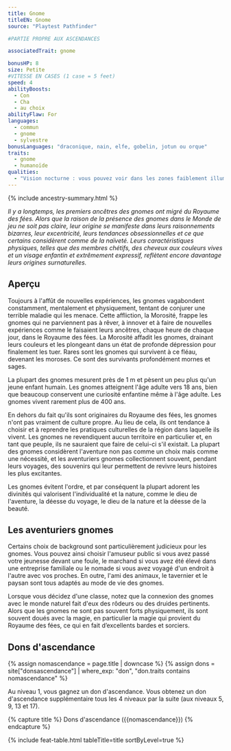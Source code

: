 ```yaml
---
title: Gnome
titleEN: Gnome
source: "Playtest Pathfinder"

#PARTIE PROPRE AUX ASCENDANCES

associatedTrait: gnome

bonusHP: 8
size: Petite
#VITESSE EN CASES (1 case = 5 feet)
speed: 4
abilityBoosts:
  - Con
  - Cha
  - au choix
abilityFlaw: For
languages:
  - commun
  - gnome
  - sylvestre
bonusLanguages: "draconique, nain, elfe, gobelin, jotun ou orque"
traits:
  - gnome
  - humanoïde
qualities:
  - "Vision nocturne : vous pouvez voir dans les zones faiblement illuminées aussi bien qu'en plein jour."
---
```


{% include ancestry-summary.html %}

*Il y a longtemps, les premiers ancêtres des gnomes ont migré du Royaume des fées. Alors que la raison de la présence des gnomes dans le Monde de jeu ne soit pas claire, leur origine se manifeste dans leurs raisonnements bizarres, leur excentricité, leurs tendances obsessionnelles et ce que certains considèrent comme de la naïveté. Leurs caractéristiques physiques, telles que des membres chétifs, des cheveux aux couleurs vives et un visage enfantin et extrêmement expressif, reflètent encore davantage leurs origines surnaturelles.*

## Aperçu
Toujours à l'affût de nouvelles expériences, les gnomes vagabondent constamment, mentalement et physiquement, tentant de conjurer une terrible maladie qui les menace. Cette affliction, la Morosité, frappe les gnomes qui ne parviennent pas à rêver, à innover et à faire de nouvelles expériences comme le faisaient leurs ancêtres, chaque heure de chaque jour, dans le Royaume des fées. La Morosité affadit les gnomes, drainant leurs couleurs et les plongeant dans un état de profonde dépression pour finalement les tuer. Rares sont les gnomes qui survivent à ce fléau, devenant les moroses. Ce sont des survivants profondément mornes et sages.

La plupart des gnomes mesurent près de 1 m et pèsent un peu plus qu'un jeune enfant humain. Les gnomes atteignent l'âge adulte vers 18 ans, bien que beaucoup conservent une curiosité enfantine même à l'âge adulte. Les gnomes vivent rarement plus de 400 ans.

En dehors du fait qu'ils sont originaires du Royaume des fées, les gnomes n'ont pas vraiment de culture propre. Au lieu de cela, ils ont tendance à choisir et à reprendre les pratiques culturelles de la région dans laquelle ils vivent. Les gnomes ne revendiquent aucun territoire en particulier et, en tant que peuple, ils ne sauraient que faire de celui-ci s'il existait. La plupart des gnomes considèrent l'aventure non pas comme un choix mais comme une nécessité, et les aventuriers gnomes collectionnent souvent, pendant leurs voyages, des souvenirs qui leur permettent de revivre leurs histoires les plus excitantes.

Les gnomes évitent l'ordre, et par conséquent la plupart adorent les divinités qui valorisent l'individualité et la nature, comme le dieu de l'aventure, la déesse du voyage, le dieu de la nature et la déesse de la beauté.

## Les aventuriers gnomes
Certains choix de background sont particulièrement judicieux pour les gnomes. Vous pouvez ainsi choisir l'amuseur public si vous avez passé votre jeunesse devant une foule, le marchand si vous avez été élevé dans une entreprise familiale ou le nomade si vous avez voyagé d'un endroit à l'autre avec vos proches. En outre, l'ami des animaux, le tavernier et le paysan sont tous adaptés au mode de vie des gnomes.

Lorsque vous décidez d'une classe, notez que la connexion des gnomes avec le monde naturel fait d'eux des rôdeurs ou des druides pertinents. Alors que les gnomes ne sont pas souvent forts physiquement, ils sont souvent doués avec la magie, en particulier la magie qui provient du Royaume des fées, ce qui en fait d’excellents bardes et sorciers.

## Dons d'ascendance

{% assign nomascendance = page.title | downcase %}
{% assign dons = site["donsascendance"] | where_exp: "don", "don.traits contains nomascendance" %}

<p>Au niveau 1, vous gagnez un don d'ascendance. Vous obtenez un don d'ascendance supplémentaire tous les 4 niveaux par la suite (aux niveaux 5, 9, 13 et 17). </p>

{% capture title %}
Dons d'ascendance ({{nomascendance}})
{% endcapture %}

{% include feat-table.html tableTitle=title sortByLevel=true %}
